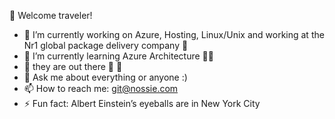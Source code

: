 👋 Welcome traveler!

- 🔭 I’m currently working on Azure, Hosting, Linux/Unix and working at the Nr1 global package delivery company :muscle:	
- 🌱 I’m currently learning Azure Architecture  :man_technologist:	
- :space_invader:	 they are out there :fist_right: :fist_left:
- 💬 Ask me about everything or anyone :)
- 📫 How to reach me: git@nossie.com
- ⚡ Fun fact: Albert Einstein’s eyeballs are in New York City
